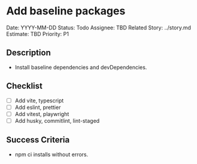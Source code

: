 # Add baseline packages

Date: YYYY-MM-DD
Status: Todo
Assignee: TBD
Related Story: ../story.md
Estimate: TBD
Priority: P1

## Description
- Install baseline dependencies and devDependencies.

## Checklist
- [ ] Add vite, typescript
- [ ] Add eslint, prettier
- [ ] Add vitest, playwright
- [ ] Add husky, commitlint, lint-staged

## Success Criteria
- npm ci installs without errors.
